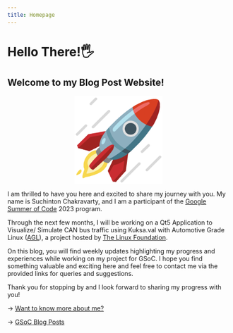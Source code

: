 ```yaml
---
title: Homepage
---
```


# Hello There!🖐

## Welcome to my Blog Post Website!

<div style="display: flex; flex-direction: column; align-items: center;">
  <img src="https://raw.githubusercontent.com/suchinton/blogs/main/images/About/rocket.gif" height="auto" width="200">
</div>

I am thrilled to have you here and excited to share my journey with you. My name is Suchinton Chakravarty, and I am a participant of the [Google Summer of Code](https://summerofcode.withgoogle.com) 2023 program.

Through the next few months, I will be working on a Qt5 Application to Visualize/ Simulate CAN bus traffic using Kuksa.val with Automotive Grade Linux ([AGL](https://www.automotivelinux.org/)), a project hosted by [The Linux Foundation](https://www.linuxfoundation.org/). 

On this blog, you will find weekly updates highlighting my progress and experiences while working on my project for GSoC. I hope you find something valuable and exciting here and feel free to contact me via the provided links for queries and suggestions.

Thank you for stopping by and I look forward to sharing my progress with you!

→ [Want to know more about me?](about) 

→ [GSoC Blog Posts](/articles)